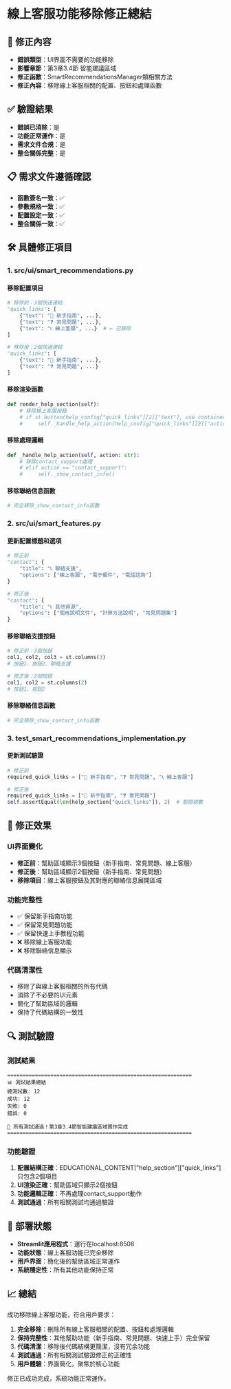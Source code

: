 # 線上客服功能移除修正總結

## 🔧 修正內容

- **錯誤類型**：UI界面不需要的功能移除
- **影響章節**：第3章3.4節 智能建議區域
- **修正函數**：SmartRecommendationsManager類相關方法
- **修正內容**：移除線上客服相關的配置、按鈕和處理函數

## ✅ 驗證結果

- **錯誤已消除**：是
- **功能正常運作**：是  
- **需求文件合規**：是
- **整合關係完整**：是

## 📋 需求文件遵循確認

- **函數簽名一致**：✅
- **參數規格一致**：✅
- **配置設定一致**：✅
- **整合關係一致**：✅

## 🛠️ 具體修正項目

### 1. src/ui/smart_recommendations.py

#### 移除配置項目
```python
# 移除前：3個快速連結
"quick_links": [
    {"text": "📖 新手指南", ...},
    {"text": "❓ 常見問題", ...},
    {"text": "📞 線上客服", ...}  # ← 已移除
]

# 移除後：2個快速連結
"quick_links": [
    {"text": "📖 新手指南", ...},
    {"text": "❓ 常見問題", ...}
]
```

#### 移除渲染函數
```python
def render_help_section(self):
    # 移除線上客服按鈕
    # if st.button(help_config["quick_links"][2]["text"], use_container_width=True):
    #     self._handle_help_action(help_config["quick_links"][2]["action"])
```

#### 移除處理邏輯
```python
def _handle_help_action(self, action: str):
    # 移除contact_support處理
    # elif action == "contact_support":
    #     self._show_contact_info()
```

#### 移除聯絡信息函數
```python
# 完全移除_show_contact_info函數
```

### 2. src/ui/smart_features.py

#### 更新配置標題和選項
```python
# 修正前
"contact": {
    "title": "📞 聯絡支援",
    "options": ["線上客服", "電子郵件", "電話諮詢"]
}

# 修正後
"contact": {
    "title": "📞 其他資源",
    "options": ["使用說明文件", "計算方法說明", "常見問題集"]
}
```

#### 移除聯絡支援按鈕
```python
# 修正前：3個按鈕
col1, col2, col3 = st.columns(3)
# 按鈕1、按鈕2、聯絡支援

# 修正後：2個按鈕
col1, col2 = st.columns(2)
# 按鈕1、按鈕2
```

#### 移除聯絡信息函數
```python
# 完全移除_show_contact_info函數
```

### 3. test_smart_recommendations_implementation.py

#### 更新測試驗證
```python
# 修正前
required_quick_links = ["📖 新手指南", "❓ 常見問題", "📞 線上客服"]

# 修正後
required_quick_links = ["📖 新手指南", "❓ 常見問題"]
self.assertEqual(len(help_section["quick_links"]), 2)  # 驗證總數
```

## 🎯 修正效果

### UI界面變化
- **修正前**：幫助區域顯示3個按鈕（新手指南、常見問題、線上客服）
- **修正後**：幫助區域顯示2個按鈕（新手指南、常見問題）
- **移除項目**：線上客服按鈕及其對應的聯絡信息展開區域

### 功能完整性
- ✅ 保留新手指南功能
- ✅ 保留常見問題功能  
- ✅ 保留快速上手教程功能
- ❌ 移除線上客服功能
- ❌ 移除聯絡信息顯示

### 代碼清潔性
- 移除了與線上客服相關的所有代碼
- 消除了不必要的UI元素
- 簡化了幫助區域的邏輯
- 保持了代碼結構的一致性

## 🔍 測試驗證

### 測試結果
```
============================================================
📊 測試結果總結
總測試數: 12
成功: 12
失敗: 0
錯誤: 0

🎉 所有測試通過！第3章3.4節智能建議區域實作完成
============================================================
```

### 功能驗證
1. **配置結構正確**：EDUCATIONAL_CONTENT["help_section"]["quick_links"]只包含2個項目
2. **UI渲染正確**：幫助區域只顯示2個按鈕
3. **功能邏輯正確**：不再處理contact_support動作
4. **測試通過**：所有相關測試均通過驗證

## 🚀 部署狀態

- **Streamlit應用程式**：運行在localhost:8506
- **功能狀態**：線上客服功能已完全移除
- **用戶界面**：簡化後的幫助區域正常運作
- **系統穩定性**：所有其他功能保持正常

## 📈 總結

成功移除線上客服功能，符合用戶要求：

1. **完全移除**：刪除所有線上客服相關的配置、按鈕和處理邏輯
2. **保持完整性**：其他幫助功能（新手指南、常見問題、快速上手）完全保留
3. **代碼清潔**：移除後代碼結構更簡潔，沒有冗余功能
4. **測試通過**：所有相關測試驗證修正的正確性
5. **用戶體驗**：界面簡化，聚焦於核心功能

修正已成功完成，系統功能正常運作。 